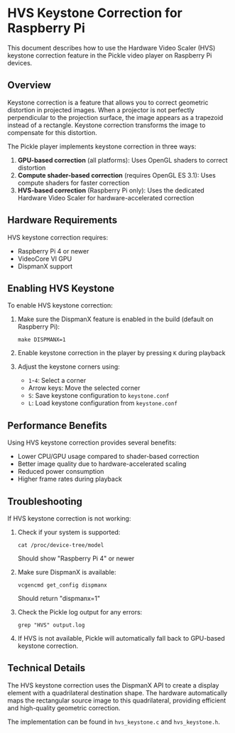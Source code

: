 # HVS Keystone Correction for Raspberry Pi

This document describes how to use the Hardware Video Scaler (HVS) keystone correction feature in the Pickle video player on Raspberry Pi devices.

## Overview

Keystone correction is a feature that allows you to correct geometric distortion in projected images. When a projector is not perfectly perpendicular to the projection surface, the image appears as a trapezoid instead of a rectangle. Keystone correction transforms the image to compensate for this distortion.

The Pickle player implements keystone correction in three ways:
1. **GPU-based correction** (all platforms): Uses OpenGL shaders to correct distortion
2. **Compute shader-based correction** (requires OpenGL ES 3.1): Uses compute shaders for faster correction
3. **HVS-based correction** (Raspberry Pi only): Uses the dedicated Hardware Video Scaler for hardware-accelerated correction

## Hardware Requirements

HVS keystone correction requires:
- Raspberry Pi 4 or newer
- VideoCore VI GPU
- DispmanX support

## Enabling HVS Keystone

To enable HVS keystone correction:

1. Make sure the DispmanX feature is enabled in the build (default on Raspberry Pi):
   ```
   make DISPMANX=1
   ```

2. Enable keystone correction in the player by pressing `K` during playback

3. Adjust the keystone corners using:
   - `1`-`4`: Select a corner
   - Arrow keys: Move the selected corner
   - `S`: Save keystone configuration to `keystone.conf`
   - `L`: Load keystone configuration from `keystone.conf`

## Performance Benefits

Using HVS keystone correction provides several benefits:
- Lower CPU/GPU usage compared to shader-based correction
- Better image quality due to hardware-accelerated scaling
- Reduced power consumption
- Higher frame rates during playback

## Troubleshooting

If HVS keystone correction is not working:

1. Check if your system is supported:
   ```
   cat /proc/device-tree/model
   ```
   Should show "Raspberry Pi 4" or newer

2. Make sure DispmanX is available:
   ```
   vcgencmd get_config dispmanx
   ```
   Should return "dispmanx=1"

3. Check the Pickle log output for any errors:
   ```
   grep "HVS" output.log
   ```

4. If HVS is not available, Pickle will automatically fall back to GPU-based keystone correction.

## Technical Details

The HVS keystone correction uses the DispmanX API to create a display element with a quadrilateral destination shape. The hardware automatically maps the rectangular source image to this quadrilateral, providing efficient and high-quality geometric correction.

The implementation can be found in `hvs_keystone.c` and `hvs_keystone.h`.